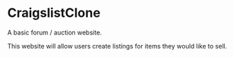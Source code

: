 # CraigslistClone
A basic forum / auction website.

This website will allow users create listings for items they would like to sell.


